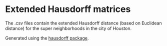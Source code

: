 # Extended Hausdorff matrices 

The .csv files contain the extended Hausdorff distance (based on Euclidean distance) for the super neighborhoods in the city of Houston. 

Generated using the [hausdorff package](https://github.com/jschedler/hausdorff/tree/master/R).

